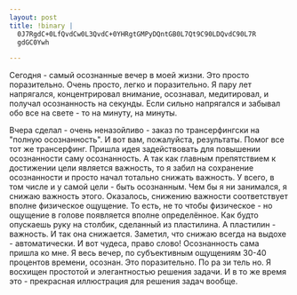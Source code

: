 ```yaml
--- 
layout: post
title: !binary |
  0J7RgdC+0LfQvdCw0L3QvdC+0YHRgtGMPyDQntGB0L7Qt9C90LDQvdC90L7R
  gdGC0Ywh

---
```

Сегодня - самый осознанные вечер в моей жизни. Это просто поразительно. Очень просто, легко и поразительно.
Я пару лет напрягался, концентрировал внимание, осознавал, медитировал, и получал осознанность на секунды.
Если сильно напрягался и забывал обо все на свете - то на минуту, на минуты.

Вчера сделал - очень неназойливо - заказ по трансерфингски на "полную осознанность". И вот вам, пожалуйста, результаты.
Помог все тот же трансерфинг. Пришла идея задействовать для повышении осознанности саму осознанность. А так как главным
препятствием к достижении цели является важность, то я забил на сохранение осознанности и просто начал тотально снижать важность.
У всего, в том числе и у самой цели - быть осознанным. Чем бы я ни занимался, я снижаю важность этого. Оказалось, снижению важности 
соответствует вполне физическое ощущение. То есть, не то чтобы физическое - но ощущение в голове появляется вполне определённое.
Как будто опускаешь руку на столбик, сделанный из пластилина. А пластилин - важность. И так она снижается. Заметил, что 
снижаю всегда на выдохе - автоматически. И вот чудеса, право слово! Осознанность сама пришла ко мне. Я весь вечер, по субъективным 
ощущениям 30-40 процентов времени, осознан. Это поразительно. По ра зи тель но.
Я восхищен простотой и элегантностью решения задачи. И в то же время это - прекрасная иллюстрация для решения задач вообще. 
